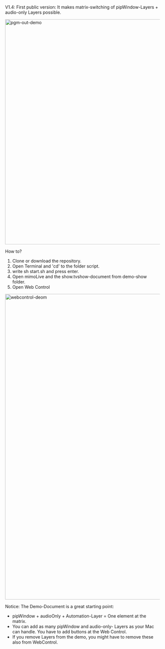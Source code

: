 V1.4: First public version: It makes matrix-switching of pipWindow-Layers + audio-only Layers possible.

<img width="731" alt="pgm-out-demo" src="https://github.com/MeinDeutschkurs/mimoLiveAPI/assets/129950466/a0cb90c3-3017-4ead-b6a6-77be8637ecf9">

How to?
1. Clone or download the repository.
2. Open Terminal and 'cd' to the folder script.
3. write sh start.sh and press enter.
4. Open mimoLive and the show.tvshow-document from demo-show folder.
5. Open Web Control

<img width="992" alt="webcontrol-deom" src="https://github.com/MeinDeutschkurs/mimoLiveAPI/assets/129950466/f19823ae-991e-48d1-84cf-d94e8c529241">

Notice:
The Demo-Document is a great starting point:
- pipWindow + audioOnly + Automation-Layer = One element at the matrix.
- You can add as many pipWindow and audio-only- Layers as your Mac can handle. You have to add buttons at the Web Control.
- If you remove Layers from the demo, you might have to remove these also from WebControl.
